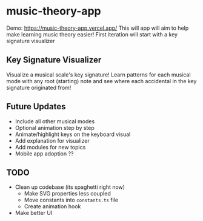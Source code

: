 # music-theory-app
Demo: <a>https://music-theory-app.vercel.app/</a>
This will app will aim to help make learning music theory easier! First iteration will start with a key signature visualizer

## Key Signature Visualizer
Visualize a musical scale's key signature! Learn patterns for each musical mode with any root (starting) note and see where each accidental in the key signature originated from!

## Future Updates
- Include all other musical modes
- Optional animation step by step
- Animate/highlight keys on the keyboard visual
- Add explanation for visualizer
- Add modules for new topics
- Mobile app adoption ??

## TODO
- Clean up codebase (its spaghetti right now)
    - Make SVG properties less coupled
    - Move constants into `constants.ts` file
    - Create animation hook 
- Make better UI